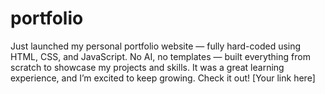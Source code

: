 # portfolio
Just launched my personal portfolio website — fully hard-coded using HTML, CSS, and JavaScript. No AI, no templates — built everything from scratch to showcase my projects and skills. It was a great learning experience, and I’m excited to keep growing. Check it out! [Your link here]
